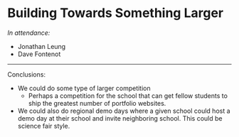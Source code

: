# Building Towards Something Larger

_In attendance:_

- Jonathan Leung
- Dave Fontenot

-------------------------------------------------------------------------------

Conclusions:

- We could do some type of larger competition
  - Perhaps a competition for the school that can get fellow students to ship
    the greatest number of portfolio websites.
- We could also do regional demo days where a given school could host a demo
  day at their school and invite neighboring school. This could be science fair
  style.
